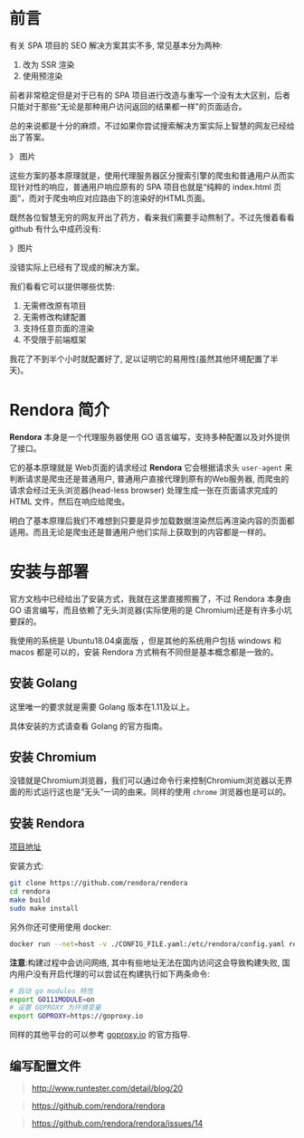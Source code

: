 # 前言


有关 SPA 项目的 SEO 解决方案其实不多, 常见基本分为两种:

1. 改为 SSR 渲染
2. 使用预渲染

前者非常稳定但是对于已有的 SPA 项目进行改造与重写一个没有太大区别，后者只能对于那些"无论是那种用户访问返回的结果都一样"的页面适合。

总的来说都是十分的麻烦，不过如果你尝试搜索解决方案实际上智慧的网友已经给出了答案。

》 图片

这些方案的基本原理就是，使用代理服务器区分搜索引擎的爬虫和普通用户从而实现针对性的响应，普通用户响应原有的 SPA 项目也就是“纯粹的 index.html 页面”，而对于爬虫响应对应路由下的渲染好的HTML页面。

既然各位智慧无穷的网友开出了药方，看来我们需要手动熬制了。不过先慢着看看 github 有什么中成药没有:

》图片

没错实际上已经有了现成的解决方案。

我们看看它可以提供哪些优势:

1. 无需修改原有项目
2. 无需修改构建配置
3. 支持任意页面的渲染
4. 不受限于前端框架

我花了不到半个小时就配置好了, 足以证明它的易用性(虽然其他环境配置了半天)。

# Rendora 简介

**Rendora** 本身是一个代理服务器使用 GO 语言编写，支持多种配置以及对外提供了接口。

它的基本原理就是 Web页面的请求经过 **Rendora** 它会根据请求头 `user-agent` 来判断请求是爬虫还是普通用户, 普通用户直接代理到原有的Web服务器, 而爬虫的请求会经过无头浏览器(head-less browser) 处理生成一张在页面请求完成的 HTML 文件，然后在响应给爬虫。

明白了基本原理后我们不难想到只要是异步加载数据渲染然后再渲染内容的页面都适用。而且无论是爬虫还是普通用户他们实际上获取到的内容都是一样的。

# 安装与部署

官方文档中已经给出了安装方式，我就在这里直接照搬了，不过 Rendora 本身由 GO 语言编写，而且依赖了无头浏览器(实际使用的是 Chromium)还是有许多小坑要踩的。

我使用的系统是 Ubuntu18.04桌面版 ，但是其他的系统用户包括 windows 和 macos 都是可以的，安装 Rendora 方式稍有不同但是基本概念都是一致的。

## 安装 Golang

这里唯一的要求就是需要 Golang 版本在1.11及以上。

具体安装的方式请查看 Golang 的官方指南。

## 安装 Chromium

没错就是Chromium浏览器，我们可以通过命令行来控制Chromium浏览器以无界面的形式运行这也是“无头”一词的由来。同样的使用 `chrome` 浏览器也是可以的。

## 安装 Rendora

[项目地址](https://github.com/rendora/rendora)

安装方式:

```bash
git clone https://github.com/rendora/rendora
cd rendora
make build
sudo make install
```

另外你还可使用使用 docker:

```bash
docker run --net=host -v ./CONFIG_FILE.yaml:/etc/rendora/config.yaml rendora/rendora
```

**注意**:构建过程中会访问网络, 其中有些地址无法在国内访问这会导致构建失败, 国内用户没有开启代理的可以尝试在构建执行如下两条命令:

```bash
# 启动 go modules 特性
export GO111MODULE=on
# 设置 GOPROXY 为环境变量
export GOPROXY=https://goproxy.io
```

同样的其他平台的可以参考 [goproxy.io](https://goproxy.io/) 的官方指导.

## 编写配置文件





> http://www.runtester.com/detail/blog/20

> https://github.com/rendora/rendora

> https://github.com/rendora/rendora/issues/14
